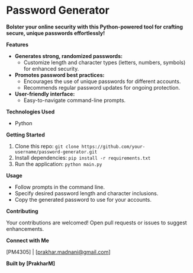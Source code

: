 # Password Generator

**Bolster your online security with this Python-powered tool for crafting secure, unique passwords effortlessly!**

**Features**

- **Generates strong, randomized passwords:**
    - Customize length and character types (letters, numbers, symbols) for enhanced security.
- **Promotes password best practices:**
    - Encourages the use of unique passwords for different accounts.
    - Recommends regular password updates for ongoing protection.
- **User-friendly interface:**
    - Easy-to-navigate command-line prompts.

**Technologies Used**

- Python

**Getting Started**

1. Clone this repo: `git clone https://github.com/your-username/password-generator.git`
2. Install dependencies: `pip install -r requirements.txt`
3. Run the application: `python main.py`

**Usage**

- Follow prompts in the command line.
- Specify desired password length and character inclusions.
- Copy the generated password to use for your accounts.

**Contributing**

Your contributions are welcomed! Open pull requests or issues to suggest enhancements.

**Connect with Me**

[PM4305] | [prakhar.madnani@gmail.com]

**Built by [PrakharM]**

